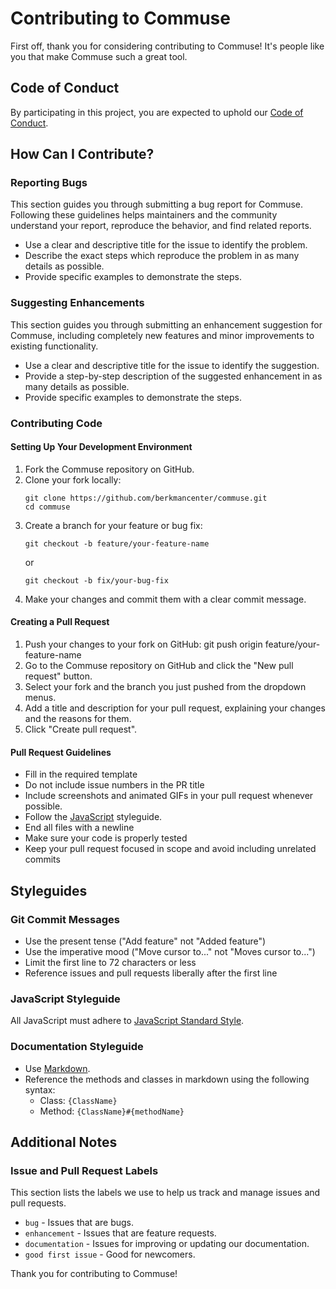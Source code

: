 # Contributing to Commuse

First off, thank you for considering contributing to Commuse! It's people like you that make Commuse such a great tool.

## Code of Conduct

By participating in this project, you are expected to uphold our [Code of Conduct](CODE_OF_CONDUCT.md).

## How Can I Contribute?

### Reporting Bugs

This section guides you through submitting a bug report for Commuse. Following these guidelines helps maintainers and the community understand your report, reproduce the behavior, and find related reports.

- Use a clear and descriptive title for the issue to identify the problem.
- Describe the exact steps which reproduce the problem in as many details as possible.
- Provide specific examples to demonstrate the steps.

### Suggesting Enhancements

This section guides you through submitting an enhancement suggestion for Commuse, including completely new features and minor improvements to existing functionality.

- Use a clear and descriptive title for the issue to identify the suggestion.
- Provide a step-by-step description of the suggested enhancement in as many details as possible.
- Provide specific examples to demonstrate the steps.

### Contributing Code

#### Setting Up Your Development Environment

1. Fork the Commuse repository on GitHub.
2. Clone your fork locally:
   ```
   git clone https://github.com/berkmancenter/commuse.git
   cd commuse
   ```
3. Create a branch for your feature or bug fix:
   ```
   git checkout -b feature/your-feature-name
   ```
   or
   ```
   git checkout -b fix/your-bug-fix
   ```
4. Make your changes and commit them with a clear commit message.

#### Creating a Pull Request

1. Push your changes to your fork on GitHub:
   git push origin feature/your-feature-name
2. Go to the Commuse repository on GitHub and click the "New pull request" button.
3. Select your fork and the branch you just pushed from the dropdown menus.
4. Add a title and description for your pull request, explaining your changes and the reasons for them.
5. Click "Create pull request".

#### Pull Request Guidelines

- Fill in the required template
- Do not include issue numbers in the PR title
- Include screenshots and animated GIFs in your pull request whenever possible.
- Follow the [JavaScript](https://github.com/airbnb/javascript) styleguide.
- End all files with a newline
- Make sure your code is properly tested
- Keep your pull request focused in scope and avoid including unrelated commits

## Styleguides

### Git Commit Messages

- Use the present tense ("Add feature" not "Added feature")
- Use the imperative mood ("Move cursor to..." not "Moves cursor to...")
- Limit the first line to 72 characters or less
- Reference issues and pull requests liberally after the first line

### JavaScript Styleguide

All JavaScript must adhere to [JavaScript Standard Style](https://standardjs.com/).

### Documentation Styleguide

- Use [Markdown](https://daringfireball.net/projects/markdown).
- Reference the methods and classes in markdown using the following syntax:
    - Class: `{ClassName}`
    - Method: `{ClassName}#{methodName}`

## Additional Notes

### Issue and Pull Request Labels

This section lists the labels we use to help us track and manage issues and pull requests.

* `bug` - Issues that are bugs.
* `enhancement` - Issues that are feature requests.
* `documentation` - Issues for improving or updating our documentation.
* `good first issue` - Good for newcomers.

Thank you for contributing to Commuse!
